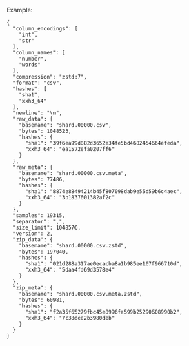 Example:

    {
      "column_encodings": [
        "int",
        "str"
      ],
      "column_names": [
        "number",
        "words"
      ],
      "compression": "zstd:7",
      "format": "csv",
      "hashes": [
        "sha1",
        "xxh3_64"
      ],
      "newline": "\n",
      "raw_data": {
        "basename": "shard.00000.csv",
        "bytes": 1048523,
        "hashes": {
          "sha1": "39f6ea99d882d3652e34fe5bd4682454664efeda",
          "xxh3_64": "ea1572efa0207ff6"
        }
      },
      "raw_meta": {
        "basename": "shard.00000.csv.meta",
        "bytes": 77486,
        "hashes": {
          "sha1": "8874e88494214b45f807098dab9e55d59b6c4aec",
          "xxh3_64": "3b1837601382af2c"
        }
      },
      "samples": 19315,
      "separator": ",",
      "size_limit": 1048576,
      "version": 2,
      "zip_data": {
        "basename": "shard.00000.csv.zstd",
        "bytes": 197040,
        "hashes": {
          "sha1": "021d288a317ae0ecacba8a1b985ee107f966710d",
          "xxh3_64": "5daa4fd69d3578e4"
        }
      },
      "zip_meta": {
        "basename": "shard.00000.csv.meta.zstd",
        "bytes": 60981,
        "hashes": {
          "sha1": "f2a35f65279fbc45e8996fa599b25290608990b2",
          "xxh3_64": "7c38dee2b3980deb"
        }
      }
    }
